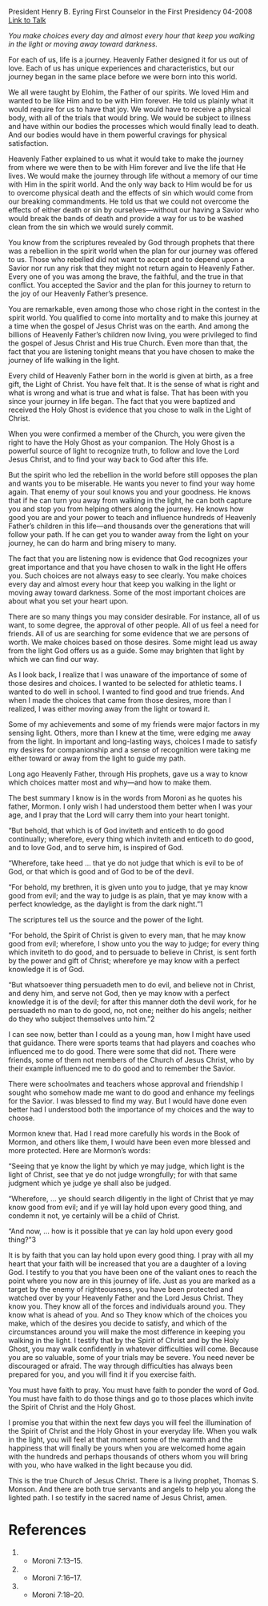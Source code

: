 President Henry B. Eyring
First Counselor in the First Presidency
04-2008
[Link to Talk](https://www.churchofjesuschrist.org/study/general-conference/2008/04/walk-in-the-light?lang=eng)

_You make choices every day and almost every hour that keep you walking in the light or moving away toward darkness._

For each of us, life is a journey. Heavenly Father designed it for us out of love. Each of us has unique experiences and characteristics, but our journey began in the same place before we were born into this world.

We all were taught by Elohim, the Father of our spirits. We loved Him and wanted to be like Him and to be with Him forever. He told us plainly what it would require for us to have that joy. We would have to receive a physical body, with all of the trials that would bring. We would be subject to illness and have within our bodies the processes which would finally lead to death. And our bodies would have in them powerful cravings for physical satisfaction.

Heavenly Father explained to us what it would take to make the journey from where we were then to be with Him forever and live the life that He lives. We would make the journey through life without a memory of our time with Him in the spirit world. And the only way back to Him would be for us to overcome physical death and the effects of sin which would come from our breaking commandments. He told us that we could not overcome the effects of either death or sin by ourselves—without our having a Savior who would break the bands of death and provide a way for us to be washed clean from the sin which we would surely commit.

You know from the scriptures revealed by God through prophets that there was a rebellion in the spirit world when the plan for our journey was offered to us. Those who rebelled did not want to accept and to depend upon a Savior nor run any risk that they might not return again to Heavenly Father. Every one of you was among the brave, the faithful, and the true in that conflict. You accepted the Savior and the plan for this journey to return to the joy of our Heavenly Father’s presence.

You are remarkable, even among those who chose right in the contest in the spirit world. You qualified to come into mortality and to make this journey at a time when the gospel of Jesus Christ was on the earth. And among the billions of Heavenly Father’s children now living, you were privileged to find the gospel of Jesus Christ and His true Church. Even more than that, the fact that you are listening tonight means that you have chosen to make the journey of life walking in the light.

Every child of Heavenly Father born in the world is given at birth, as a free gift, the Light of Christ. You have felt that. It is the sense of what is right and what is wrong and what is true and what is false. That has been with you since your journey in life began. The fact that you were baptized and received the Holy Ghost is evidence that you chose to walk in the Light of Christ.

When you were confirmed a member of the Church, you were given the right to have the Holy Ghost as your companion. The Holy Ghost is a powerful source of light to recognize truth, to follow and love the Lord Jesus Christ, and to find your way back to God after this life.

But the spirit who led the rebellion in the world before still opposes the plan and wants you to be miserable. He wants you never to find your way home again. That enemy of your soul knows you and your goodness. He knows that if he can turn you away from walking in the light, he can both capture you and stop you from helping others along the journey. He knows how good you are and your power to teach and influence hundreds of Heavenly Father’s children in this life—and thousands over the generations that will follow your path. If he can get you to wander away from the light on your journey, he can do harm and bring misery to many.

The fact that you are listening now is evidence that God recognizes your great importance and that you have chosen to walk in the light He offers you. Such choices are not always easy to see clearly. You make choices every day and almost every hour that keep you walking in the light or moving away toward darkness. Some of the most important choices are about what you set your heart upon.

There are so many things you may consider desirable. For instance, all of us want, to some degree, the approval of other people. All of us feel a need for friends. All of us are searching for some evidence that we are persons of worth. We make choices based on those desires. Some might lead us away from the light God offers us as a guide. Some may brighten that light by which we can find our way.

As I look back, I realize that I was unaware of the importance of some of those desires and choices. I wanted to be selected for athletic teams. I wanted to do well in school. I wanted to find good and true friends. And when I made the choices that came from those desires, more than I realized, I was either moving away from the light or toward it.

Some of my achievements and some of my friends were major factors in my sensing light. Others, more than I knew at the time, were edging me away from the light. In important and long-lasting ways, choices I made to satisfy my desires for companionship and a sense of recognition were taking me either toward or away from the light to guide my path.

Long ago Heavenly Father, through His prophets, gave us a way to know which choices matter most and why—and how to make them.

The best summary I know is in the words from Moroni as he quotes his father, Mormon. I only wish I had understood them better when I was your age, and I pray that the Lord will carry them into your heart tonight.

“But behold, that which is of God inviteth and enticeth to do good continually; wherefore, every thing which inviteth and enticeth to do good, and to love God, and to serve him, is inspired of God.

“Wherefore, take heed … that ye do not judge that which is evil to be of God, or that which is good and of God to be of the devil.

“For behold, my brethren, it is given unto you to judge, that ye may know good from evil; and the way to judge is as plain, that ye may know with a perfect knowledge, as the daylight is from the dark night.”1

The scriptures tell us the source and the power of the light.

“For behold, the Spirit of Christ is given to every man, that he may know good from evil; wherefore, I show unto you the way to judge; for every thing which inviteth to do good, and to persuade to believe in Christ, is sent forth by the power and gift of Christ; wherefore ye may know with a perfect knowledge it is of God.

“But whatsoever thing persuadeth men to do evil, and believe not in Christ, and deny him, and serve not God, then ye may know with a perfect knowledge it is of the devil; for after this manner doth the devil work, for he persuadeth no man to do good, no, not one; neither do his angels; neither do they who subject themselves unto him.”2

I can see now, better than I could as a young man, how I might have used that guidance. There were sports teams that had players and coaches who influenced me to do good. There were some that did not. There were friends, some of them not members of the Church of Jesus Christ, who by their example influenced me to do good and to remember the Savior.

There were schoolmates and teachers whose approval and friendship I sought who somehow made me want to do good and enhance my feelings for the Savior. I was blessed to find my way. But I would have done even better had I understood both the importance of my choices and the way to choose.

Mormon knew that. Had I read more carefully his words in the Book of Mormon, and others like them, I would have been even more blessed and more protected. Here are Mormon’s words:

“Seeing that ye know the light by which ye may judge, which light is the light of Christ, see that ye do not judge wrongfully; for with that same judgment which ye judge ye shall also be judged.

“Wherefore, … ye should search diligently in the light of Christ that ye may know good from evil; and if ye will lay hold upon every good thing, and condemn it not, ye certainly will be a child of Christ.

“And now, … how is it possible that ye can lay hold upon every good thing?”3

It is by faith that you can lay hold upon every good thing. I pray with all my heart that your faith will be increased that you are a daughter of a loving God. I testify to you that you have been one of the valiant ones to reach the point where you now are in this journey of life. Just as you are marked as a target by the enemy of righteousness, you have been protected and watched over by your Heavenly Father and the Lord Jesus Christ. They know you. They know all of the forces and individuals around you. They know what is ahead of you. And so They know which of the choices you make, which of the desires you decide to satisfy, and which of the circumstances around you will make the most difference in keeping you walking in the light. I testify that by the Spirit of Christ and by the Holy Ghost, you may walk confidently in whatever difficulties will come. Because you are so valuable, some of your trials may be severe. You need never be discouraged or afraid. The way through difficulties has always been prepared for you, and you will find it if you exercise faith.

You must have faith to pray. You must have faith to ponder the word of God. You must have faith to do those things and go to those places which invite the Spirit of Christ and the Holy Ghost.

I promise you that within the next few days you will feel the illumination of the Spirit of Christ and the Holy Ghost in your everyday life. When you walk in the light, you will feel at that moment some of the warmth and the happiness that will finally be yours when you are welcomed home again with the hundreds and perhaps thousands of others whom you will bring with you, who have walked in the light because you did.

This is the true Church of Jesus Christ. There is a living prophet, Thomas S. Monson. And there are both true servants and angels to help you along the lighted path. I so testify in the sacred name of Jesus Christ, amen.

# References
1. - Moroni 7:13–15.
2. - Moroni 7:16–17.
3. - Moroni 7:18–20.